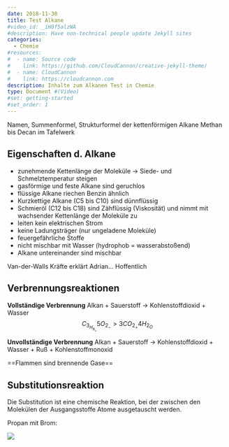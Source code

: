 ```yaml
---
date: 2018-11-30
title: Test Alkane
#video_id: _iH8f5alzWA
#description: Have non-technical people update Jekyll sites
categories:
  - Chemie
#resources:
#  - name: Source code
#    link: https://github.com/CloudCannon/creative-jekyll-theme/
#  - name: CloudCannon
#    link: https://cloudcannon.com
description: Inhalte zum Alkanen Test in Chemie
type: Document #(Video)
#set: getting-started
#set_order: 1
---
```


Namen, Summenformel, Strukturformel der kettenförmigen Alkane Methan bis Decan im Tafelwerk

## Eigenschaften d. Alkane
- zunehmende Kettenlänge der Moleküle -> Siede- und Schmelztemperatur steigen
- gasförmige und feste Alkane sind geruchlos
- flüssige Alkane riechen Benzin ähnlich
- Kurzkettige Alkane (C5 bis C10) sind dünnflüssig
- Schmieröl (C12 bis C18) sind Zähflüssig (Viskosität) und nimmt mit wachsender Kettenlänge der Moleküle zu
- leiten kein elektrischen Strom
- keine Ladungsträger (nur ungeladene Moleküle)
- feuergefährliche Stoffe
- nicht mischbar mit Wasser (hydrophob = wasserabstoßend)
- Alkane untereinander sind mischbar

Van-der-Walls Kräfte erklärt Adrian... Hoffentlich

## Verbrennungsreaktionen
**Vollständige Verbrennung**
Alkan + Sauerstoff -> Kohlenstoffdioxid + Wasser
$$C_3_H_8_ + 5O_2_ -> 3CO_2_ + 4H_2_O$$

**Unvollständige Verbrennung**
Alkan + Sauerstoff -> Kohlenstoffdioxid + Wasser + Ruß + Kohlenstoffmonoxid

==Flammen sind brennende Gase==

## Substitutionsreaktion
Die Substitution ist eine chemische Reaktion, bei der zwischen den Molekülen der Ausgangsstoffe Atome ausgetauscht werden.

Propan mit Brom:

![](http://mathurl.com/render.cgi?%24%24C_3H_8%20+%20Br_2%20->%20C_3H_7Br%20+%20HBr%24%24\nocache)
